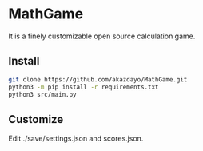 # MathGame
It is a finely customizable open source calculation game.

## Install
```bash
git clone https://github.com/akazdayo/MathGame.git
python3 -m pip install -r requirements.txt
python3 src/main.py
```

## Customize
Edit ./save/settings.json and scores.json.
